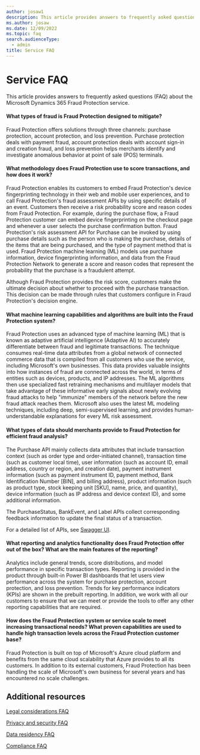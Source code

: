 ```yaml
---
author: josaw1
description: This article provides answers to frequently asked questions (FAQ) about the Microsoft Dynamics 365 Fraud Protection service.
ms.author: josaw
ms.date: 12/09/2022
ms.topic: faq
search.audienceType:
  - admin
title: Service FAQ
---
```


# Service FAQ

This article provides answers to frequently asked questions (FAQ) about the Microsoft Dynamics 365 Fraud Protection service.

#### What types of fraud is Fraud Protection designed to mitigate?

Fraud Protection offers solutions through three channels: purchase protection, account protection, and loss prevention. Purchase protection deals with payment fraud, account protection deals with account sign-in and creation fraud, and loss prevention helps merchants identify and investigate anomalous behavior at point of sale (POS) terminals.

#### What methodology does Fraud Protection use to score transactions, and how does it work?

Fraud Protection enables its customers to embed Fraud Protection's device fingerprinting technology in their web and mobile user experiences, and to call Fraud Protection's fraud assessment APIs by using specific details of an event. Customers then receive a risk probability score and reason codes from Fraud Protection. For example, during the purchase flow, a Fraud Protection customer can embed device fingerprinting on the checkout page and whenever a user selects the purchase confirmation button. Fraud Protection's risk assessment API for Purchase can be invoked by using purchase details such as the person who is making the purchase, details of the items that are being purchased, and the type of payment method that is used. Fraud Protection machine learning (ML) models use purchase information, device fingerprinting information, and data from the Fraud Protection Network to generate a score and reason codes that represent the probability that the purchase is a fraudulent attempt.

Although Fraud Protection provides the risk score, customers make the ultimate decision about whether to proceed with the purchase transaction. This decision can be made through rules that customers configure in Fraud Protection's decision engine.

#### What machine learning capabilities and algorithms are built into the Fraud Protection system?

Fraud Protection uses an advanced type of machine learning (ML) that is known as adaptive artificial intelligence (Adaptive AI) to accurately differentiate between fraud and legitimate transactions. The technique consumes real-time data attributes from a global network of connected commerce data that is compiled from all customers who use the service, including Microsoft's own businesses. This data provides valuable insights into how instances of fraud are connected across the world, in terms of entities such as devices, products, and IP addresses. The ML algorithms then use specialized fast retraining mechanisms and multilayer models that take advantage of these informative early signals about newly evolving fraud attacks to help "immunize" members of the network before the new fraud attack reaches them. Microsoft also uses the latest ML modeling techniques, including deep, semi-supervised learning, and provides human-understandable explanations for every ML risk assessment.

#### What types of data should merchants provide to Fraud Protection for efficient fraud analysis?

The Purchase API mainly collects data attributes that include transaction context (such as order type and order-initiated channel), transaction time (such as customer local time), user information (such as account ID, email address, country or region, and creation date), payment instrument information (such as payment instrument ID, payment method, Bank Identification Number \[BIN\], and billing address), product information (such as product type, stock keeping unit \[SKU\], name, price, and quantity), device information (such as IP address and device context ID), and some additional information.

The PurchaseStatus, BankEvent, and Label APIs collect corresponding feedback information to update the final status of a transaction.

For a detailed list of APIs, see [Swagger UI](https://dfpswagger.azurewebsites.net/index.html).

#### What reporting and analytics functionality does Fraud Protection offer out of the box? What are the main features of the reporting?

Analytics include general trends, score distributions, and model performance in specific transaction types. Reporting is provided in the product through built-in Power BI dashboards that let users view performance across the system for purchase protection, account protection, and loss prevention. Trends for key performance indicators (KPIs) are shown in the prebuilt reporting. In addition, we work with all our customers to ensure that we can meet or provide the tools to offer any other reporting capabilities that are required.

#### How does the Fraud Protection system or service scale to meet increasing transactional needs? What proven capabilities are used to handle high transaction levels across the Fraud Protection customer base?

Fraud Protection is built on top of Microsoft's Azure cloud platform and benefits from the same cloud scalability that Azure provides to all its customers. In addition to its external customers, Fraud Protection has been handling the scale of Microsoft's own business for several years and has encountered no scale challenges.

## Additional resources

[Legal considerations FAQ](legal-faq.md)

[Privacy and security FAQ](privacy-security-faq.md)

[Data residency FAQ](data-residency-faq.md)

[Compliance FAQ](compliance-faq.md)
